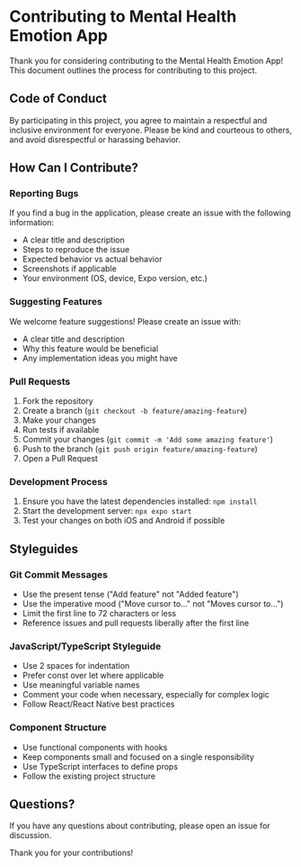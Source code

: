 # Contributing to Mental Health Emotion App

Thank you for considering contributing to the Mental Health Emotion App! This document outlines the process for contributing to this project.

## Code of Conduct

By participating in this project, you agree to maintain a respectful and inclusive environment for everyone. Please be kind and courteous to others, and avoid disrespectful or harassing behavior.

## How Can I Contribute?

### Reporting Bugs

If you find a bug in the application, please create an issue with the following information:
- A clear title and description
- Steps to reproduce the issue
- Expected behavior vs actual behavior
- Screenshots if applicable
- Your environment (OS, device, Expo version, etc.)

### Suggesting Features

We welcome feature suggestions! Please create an issue with:
- A clear title and description
- Why this feature would be beneficial
- Any implementation ideas you might have

### Pull Requests

1. Fork the repository
2. Create a branch (`git checkout -b feature/amazing-feature`)
3. Make your changes
4. Run tests if available
5. Commit your changes (`git commit -m 'Add some amazing feature'`)
6. Push to the branch (`git push origin feature/amazing-feature`)
7. Open a Pull Request

### Development Process

1. Ensure you have the latest dependencies installed: `npm install`
2. Start the development server: `npx expo start`
3. Test your changes on both iOS and Android if possible

## Styleguides

### Git Commit Messages

- Use the present tense ("Add feature" not "Added feature")
- Use the imperative mood ("Move cursor to..." not "Moves cursor to...")
- Limit the first line to 72 characters or less
- Reference issues and pull requests liberally after the first line

### JavaScript/TypeScript Styleguide

- Use 2 spaces for indentation
- Prefer const over let where applicable
- Use meaningful variable names
- Comment your code when necessary, especially for complex logic
- Follow React/React Native best practices

### Component Structure

- Use functional components with hooks
- Keep components small and focused on a single responsibility
- Use TypeScript interfaces to define props
- Follow the existing project structure

## Questions?

If you have any questions about contributing, please open an issue for discussion.

Thank you for your contributions! 